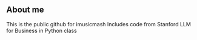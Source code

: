 ## About me
This is the public github for imusicmash
Includes code from Stanford LLM for Business in Python class
